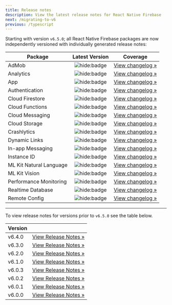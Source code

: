 ```yaml
---
title: Release notes
description: View the latest release notes for React Native Firebase
next: /migrating-to-v6
previous: /typescript
---
```


Starting with version `v6.5.0`; all React Native Firebase packages are now independently versioned with individually generated release notes:

| Package                 |                                                   Latest Version                                                   |                                                           Coverage                                                           |
| ----------------------- | :----------------------------------------------------------------------------------------------------------------: | :--------------------------------------------------------------------------------------------------------------------------: |
| AdMob                   |        ![hide:badge](https://img.shields.io/npm/v/@react-native-firebase/admob.svg?style=for-the-badge&logo=npm)        |        [View changelog »](https://github.com/invertase/react-native-firebase/tree/master/packages/admob/CHANGELOG.md)        |
| Analytics               |      ![hide:badge](https://img.shields.io/npm/v/@react-native-firebase/analytics.svg?style=for-the-badge&logo=npm)      |      [View changelog »](https://github.com/invertase/react-native-firebase/tree/master/packages/analytics/CHANGELOG.md)      |
| App                     |         ![hide:badge](https://img.shields.io/npm/v/@react-native-firebase/app.svg?style=for-the-badge&logo=npm)         |         [View changelog »](https://github.com/invertase/react-native-firebase/tree/master/packages/app/CHANGELOG.md)         |
| Authentication          |        ![hide:badge](https://img.shields.io/npm/v/@react-native-firebase/auth.svg?style=for-the-badge&logo=npm)         |        [View changelog »](https://github.com/invertase/react-native-firebase/tree/master/packages/auth/CHANGELOG.md)         |
| Cloud Firestore         |      ![hide:badge](https://img.shields.io/npm/v/@react-native-firebase/firestore.svg?style=for-the-badge&logo=npm)      |      [View changelog »](https://github.com/invertase/react-native-firebase/tree/master/packages/firestore/CHANGELOG.md)      |
| Cloud Functions         |      ![hide:badge](https://img.shields.io/npm/v/@react-native-firebase/functions.svg?style=for-the-badge&logo=npm)      |      [View changelog »](https://github.com/invertase/react-native-firebase/tree/master/packages/functions/CHANGELOG.md)      |
| Cloud Messaging         |      ![hide:badge](https://img.shields.io/npm/v/@react-native-firebase/messaging.svg?style=for-the-badge&logo=npm)      |      [View changelog »](https://github.com/invertase/react-native-firebase/tree/master/packages/messaging/CHANGELOG.md)      |
| Cloud Storage           |       ![hide:badge](https://img.shields.io/npm/v/@react-native-firebase/storage.svg?style=for-the-badge&logo=npm)       |       [View changelog »](https://github.com/invertase/react-native-firebase/tree/master/packages/storage/CHANGELOG.md)       |
| Crashlytics             |     ![hide:badge](https://img.shields.io/npm/v/@react-native-firebase/crashlytics.svg?style=for-the-badge&logo=npm)     |     [View changelog »](https://github.com/invertase/react-native-firebase/tree/master/packages/crashlytics/CHANGELOG.md)     |
| Dynamic Links           |    ![hide:badge](https://img.shields.io/npm/v/@react-native-firebase/dynamic-links.svg?style=for-the-badge&logo=npm)    |    [View changelog »](https://github.com/invertase/react-native-firebase/tree/master/packages/dynamic-links/CHANGELOG.md)    |
| In-app Messaging        |  ![hide:badge](https://img.shields.io/npm/v/@react-native-firebase/in-app-messaging.svg?style=for-the-badge&logo=npm)   |  [View changelog »](https://github.com/invertase/react-native-firebase/tree/master/packages/in-app-messaging/CHANGELOG.md)   |
| Instance ID             |         ![hide:badge](https://img.shields.io/npm/v/@react-native-firebase/iid.svg?style=for-the-badge&logo=npm)         |         [View changelog »](https://github.com/invertase/react-native-firebase/tree/master/packages/iid/CHANGELOG.md)         |
| ML Kit Natural Language | ![hide:badge](https://img.shields.io/npm/v/@react-native-firebase/ml-natural-language.svg?style=for-the-badge&logo=npm) | [View changelog »](https://github.com/invertase/react-native-firebase/tree/master/packages/ml-natural-language/CHANGELOG.md) |
| ML Kit Vision           |      ![hide:badge](https://img.shields.io/npm/v/@react-native-firebase/ml-vision.svg?style=for-the-badge&logo=npm)      |      [View changelog »](https://github.com/invertase/react-native-firebase/tree/master/packages/ml-vision/CHANGELOG.md)      |
| Performance Monitoring  |        ![hide:badge](https://img.shields.io/npm/v/@react-native-firebase/perf.svg?style=for-the-badge&logo=npm)         |        [View changelog »](https://github.com/invertase/react-native-firebase/tree/master/packages/perf/CHANGELOG.md)         |
| Realtime Database       |      ![hide:badge](https://img.shields.io/npm/v/@react-native-firebase/database.svg?style=for-the-badge&logo=npm)       |      [View changelog »](https://github.com/invertase/react-native-firebase/tree/master/packages/database/CHANGELOG.md)       |
| Remote Config           |    ![hide:badge](https://img.shields.io/npm/v/@react-native-firebase/remote-config.svg?style=for-the-badge&logo=npm)    |    [View changelog »](https://github.com/invertase/react-native-firebase/tree/master/packages/remote-config/CHANGELOG.md)    |

---

To view release notes for versions prior to `v6.5.0` see the table below.

| Version |                                                |
| ------- | :--------------------------------------------: |
| v6.4.0  | [View Release Notes &raquo;](/releases/v6.4.0) |
| v6.3.0  | [View Release Notes &raquo;](/releases/v6.3.0) |
| v6.2.0  | [View Release Notes &raquo;](/releases/v6.2.0) |
| v6.1.0  | [View Release Notes &raquo;](/releases/v6.1.0) |
| v6.0.3  | [View Release Notes &raquo;](/releases/v6.0.3) |
| v6.0.2  | [View Release Notes &raquo;](/releases/v6.0.2) |
| v6.0.1  | [View Release Notes &raquo;](/releases/v6.0.1) |
| v6.0.0  | [View Release Notes &raquo;](/releases/v6.0.0) |
